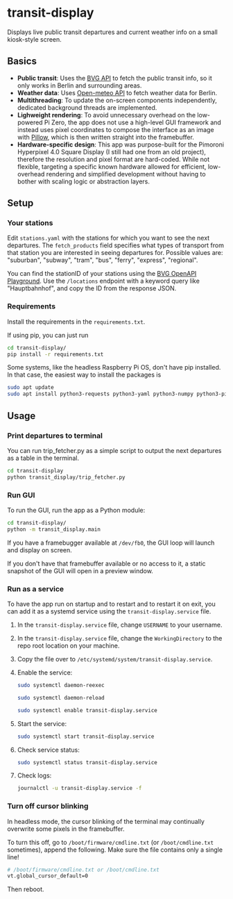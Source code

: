 # transit-display

Displays live public transit departures and current weather info on a small kiosk-style screen.

## Basics

- **Public transit**: Uses the [BVG API](https://v6.bvg.transport.rest/api.html) to fetch the public transit info, so it only works in Berlin and surrounding areas.
- **Weather data**: Uses [Open-meteo API](https://open-meteo.com) to fetch weather data for Berlin.
- **Multithreading**: To update the on-screen components independently, dedicated background threads are implemented.
- **Lighweight rendering**: To avoid unnecessary overhead on the low-powered Pi Zero, the app does not use a high-level GUI framework and instead uses pixel coordinates to compose the interface as an image with [Pillow](https://pypi.org/project/pillow/), which is then written straight into the framebuffer.
- **Hardware-specific design**: This app was purpose-built for the Pimoroni Hyperpixel 4.0 Square Display (I still had one from an old project), therefore the resolution and pixel format are hard-coded. While not flexible, targeting a specific known hardware allowed for efficient, low-overhead rendering and simplified development without having to bother with scaling logic or abstraction layers.

## Setup

### Your stations

Edit `stations.yaml` with the stations for which you want to see the next departures. The `fetch_products` field specifies what types of transport from that station you are interested in seeing departures for. Possible values are: "suburban", "subway", "tram", "bus", "ferry", "express", "regional".

You can find the stationID of your stations using the [BVG OpenAPI Playground](https://petstore.swagger.io/?url=https%3A%2F%2Fv6.bvg.transport.rest%2F.well-known%2Fservice-desc%0A). Use the `/locations` endpoint with a keyword query like "Hauptbahnhof", and copy the ID from the response JSON.

### Requirements

Install the requirements in the `requirements.txt`.

If using pip, you can just run

~~~bash
cd transit-display/
pip install -r requirements.txt
~~~

Some systems, like the headless Raspberry Pi OS, don't have pip installed. In that case, the easiest way to install the packages is

~~~bash
sudo apt update
sudo apt install python3-requests python3-yaml python3-numpy python3-pillow
~~~

## Usage

### Print departures to terminal

You can run trip_fetcher.py as a simple script to output the next departures as a table in the terminal.

~~~bash
cd transit-display
python transit_display/trip_fetcher.py
~~~

### Run GUI

To run the GUI, run the app as a Python module:

~~~bash
cd transit-display/
python -m transit_display.main
~~~

If you have a framebugger available at `/dev/fb0`, the GUI loop will launch and display on screen.

If you don't have that framebuffer available or no access to it, a static snapshot of the GUI will open in a preview window.

### Run as a service

To have the app run on startup and to restart and to restart it on exit, you can add it as a systemd service using the `transit-display.service` file.

1. In the `transit-display.service` file, change `USERNAME` to your username.
2. In the `transit-display.service` file, change the `WorkingDirectory` to the repo root location on your machine.
3. Copy the file over to `/etc/systemd/system/transit-display.service`.
4. Enable the service:

    ~~~bash
    sudo systemctl daemon-reexec
    ~~~

    ~~~bash
    sudo systemctl daemon-reload
    ~~~

    ~~~bash
    sudo systemctl enable transit-display.service
    ~~~

5. Start the service:

    ~~~bash
    sudo systemctl start transit-display.service
    ~~~

6. Check service status:

    ~~~bash
    sudo systemctl status transit-display.service
    ~~~

7. Check logs:

    ~~~bash
    journalctl -u transit-display.service -f
    ~~~

### Turn off cursor blinking

In headless mode, the cursor blinking of the terminal may continually overwrite some pixels in the framebuffer.

To turn this off, go to `/boot/firmware/cmdline.txt` (or `/boot/cmdline.txt` sometimes), append the following. Make sure the file contains only a single line!

~~~bash
# /boot/firmware/cmdline.txt or /boot/cmdline.txt
vt.global_cursor_default=0
~~~

Then reboot.
